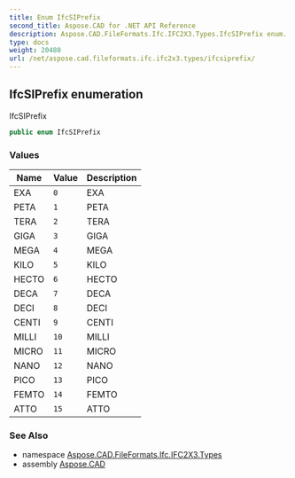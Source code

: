 ```yaml
---
title: Enum IfcSIPrefix
second_title: Aspose.CAD for .NET API Reference
description: Aspose.CAD.FileFormats.Ifc.IFC2X3.Types.IfcSIPrefix enum. IfcSIPrefix
type: docs
weight: 20480
url: /net/aspose.cad.fileformats.ifc.ifc2x3.types/ifcsiprefix/
---
```

## IfcSIPrefix enumeration

IfcSIPrefix

```csharp
public enum IfcSIPrefix
```

### Values

| Name | Value | Description |
| --- | --- | --- |
| EXA | `0` | EXA |
| PETA | `1` | PETA |
| TERA | `2` | TERA |
| GIGA | `3` | GIGA |
| MEGA | `4` | MEGA |
| KILO | `5` | KILO |
| HECTO | `6` | HECTO |
| DECA | `7` | DECA |
| DECI | `8` | DECI |
| CENTI | `9` | CENTI |
| MILLI | `10` | MILLI |
| MICRO | `11` | MICRO |
| NANO | `12` | NANO |
| PICO | `13` | PICO |
| FEMTO | `14` | FEMTO |
| ATTO | `15` | ATTO |

### See Also

* namespace [Aspose.CAD.FileFormats.Ifc.IFC2X3.Types](../../aspose.cad.fileformats.ifc.ifc2x3.types/)
* assembly [Aspose.CAD](../../)


